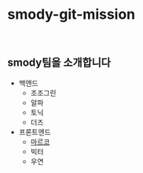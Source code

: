 # smody-git-mission

<br>

## smody팀을 소개합니다

- 백엔드
  - 조조그린
  - 알파
  - 토닉
  - 더즈
- 프론트엔드
  - [마르코](marco.md)
  - 빅터
  - 우연
